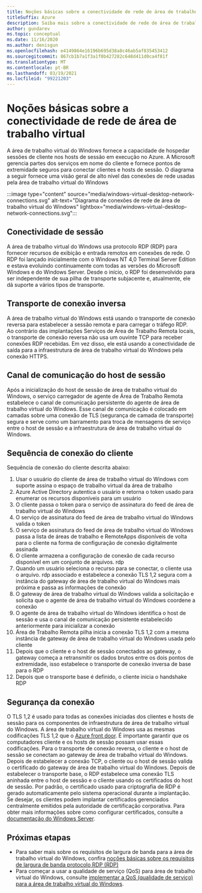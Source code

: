 ```yaml
---
title: Noções básicas sobre a conectividade de rede de área de trabalho virtual
titleSuffix: Azure
description: Saiba mais sobre a conectividade de rede de área de trabalho virtual do Windows
author: gundarev
ms.topic: conceptual
ms.date: 11/16/2020
ms.author: denisgun
ms.openlocfilehash: e4149864e16196b695d38a8c46ab5af835453412
ms.sourcegitcommit: 867cb1b7a1f3a1f0b427282c648d411d0ca4f81f
ms.translationtype: MT
ms.contentlocale: pt-BR
ms.lasthandoff: 03/19/2021
ms.locfileid: "99221203"
---
```

# <a name="understanding-windows-virtual-desktop-network-connectivity"></a>Noções básicas sobre a conectividade de rede de área de trabalho virtual

A área de trabalho virtual do Windows fornece a capacidade de hospedar sessões de cliente nos hosts de sessão em execução no Azure. A Microsoft gerencia partes dos serviços em nome do cliente e fornece pontos de extremidade seguros para conectar clientes e hosts de sessão. O diagrama a seguir fornece uma visão geral de alto nível das conexões de rede usadas pela área de trabalho virtual do Windows

:::image type="content" source="media/windows-virtual-desktop-network-connections.svg" alt-text="Diagrama de conexões de rede de área de trabalho virtual do Windows" lightbox="media/windows-virtual-desktop-network-connections.svg":::

## <a name="session-connectivity"></a>Conectividade de sessão

A área de trabalho virtual do Windows usa protocolo RDP (RDP) para fornecer recursos de exibição e entrada remotos em conexões de rede. O RDP foi lançado inicialmente com o Windows NT 4,0 Terminal Server Edition e estava evoluindo continuamente com todas as versões do Microsoft Windows e do Windows Server. Desde o início, o RDP foi desenvolvido para ser independente de sua pilha de transporte subjacente e, atualmente, ele dá suporte a vários tipos de transporte.

## <a name="reverse-connect-transport"></a>Transporte de conexão inversa

A área de trabalho virtual do Windows está usando o transporte de conexão reversa para estabelecer a sessão remota e para carregar o tráfego RDP. Ao contrário das implantações Serviços de Área de Trabalho Remota locais, o transporte de conexão reversa não usa um ouvinte TCP para receber conexões RDP recebidas. Em vez disso, ele está usando a conectividade de saída para a infraestrutura de área de trabalho virtual do Windows pela conexão HTTPS.

## <a name="session-host-communication-channel"></a>Canal de comunicação do host de sessão

Após a inicialização do host de sessão de área de trabalho virtual do Windows, o serviço carregador de agente de Área de Trabalho Remota estabelece o canal de comunicação persistente do agente de área de trabalho virtual do Windows. Esse canal de comunicação é colocado em camadas sobre uma conexão de TLS (segurança de camada de transporte) segura e serve como um barramento para troca de mensagens de serviço entre o host de sessão e a infraestrutura de área de trabalho virtual do Windows.

## <a name="client-connection-sequence"></a>Sequência de conexão do cliente

Sequência de conexão do cliente descrita abaixo:

1. Usar o usuário do cliente de área de trabalho virtual do Windows com suporte assina o espaço de trabalho virtual da área de trabalho
2. Azure Active Directory autentica o usuário e retorna o token usado para enumerar os recursos disponíveis para um usuário
3. O cliente passa o token para o serviço de assinatura do feed de área de trabalho virtual do Windows
4. O serviço de assinatura do feed de área de trabalho virtual do Windows valida o token
5. O serviço de assinatura do feed de área de trabalho virtual do Windows passa a lista de áreas de trabalho e RemoteApps disponíveis de volta para o cliente na forma de configuração de conexão digitalmente assinada
6. O cliente armazena a configuração de conexão de cada recurso disponível em um conjunto de arquivos. rdp
7. Quando um usuário seleciona o recurso para se conectar, o cliente usa o arquivo. rdp associado e estabelece a conexão TLS 1,2 segura com a instância do gateway de área de trabalho virtual do Windows mais próxima e passa as informações de conexão
8. O gateway de área de trabalho virtual do Windows valida a solicitação e solicita que o agente de área de trabalho virtual do Windows coordene a conexão
9. O agente de área de trabalho virtual do Windows identifica o host de sessão e usa o canal de comunicação persistente estabelecido anteriormente para inicializar a conexão
10. Área de Trabalho Remota pilha inicia a conexão TLS 1,2 com a mesma instância de gateway de área de trabalho virtual do Windows usada pelo cliente
11. Depois que o cliente e o host de sessão conectados ao gateway, o gateway começa a retransmitir os dados brutos entre os dois pontos de extremidade, isso estabelece o transporte de conexão inversa de base para o RDP
12. Depois que o transporte base é definido, o cliente inicia o handshake RDP

## <a name="connection-security"></a>Segurança da conexão

O TLS 1,2 é usado para todas as conexões iniciadas dos clientes e hosts de sessão para os componentes de infraestrutura de área de trabalho virtual do Windows. A área de trabalho virtual do Windows usa as mesmas codificações TLS 1,2 que o [Azure front door](../frontdoor/front-door-faq.md#what-are-the-current-cipher-suites-supported-by-azure-front-door). É importante garantir que os computadores cliente e os hosts de sessão possam usar essas codificações.
Para o transporte de conexão reversa, o cliente e o host de sessão se conectam ao gateway de área de trabalho virtual do Windows. Depois de estabelecer a conexão TCP, o cliente ou o host de sessão valida o certificado do gateway de área de trabalho virtual do Windows.
Depois de estabelecer o transporte base, o RDP estabelece uma conexão TLS aninhada entre o host de sessão e o cliente usando os certificados do host de sessão. Por padrão, o certificado usado para criptografia de RDP é gerado automaticamente pelo sistema operacional durante a implantação. Se desejar, os clientes podem implantar certificados gerenciados centralmente emitidos pela autoridade de certificação corporativa. Para obter mais informações sobre como configurar certificados, consulte a [documentação do Windows Server](/troubleshoot/windows-server/remote/remote-desktop-listener-certificate-configurations).

## <a name="next-steps"></a>Próximas etapas

* Para saber mais sobre os requisitos de largura de banda para a área de trabalho virtual do Windows, confira [noções básicas sobre os requisitos de largura de banda protocolo RDP (RDP)](rdp-bandwidth.md)
* Para começar a usar a qualidade de serviço (QoS) para área de trabalho virtual do Windows, consulte [implementar a QoS (qualidade de serviço) para a área de trabalho virtual do Windows](rdp-quality-of-service-qos.md).
